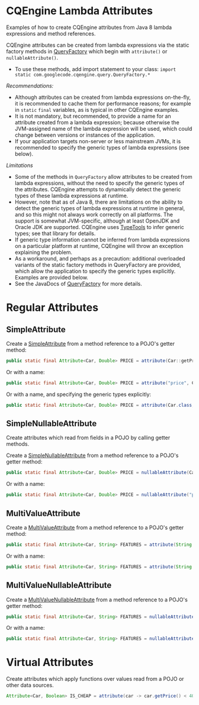# CQEngine Lambda Attributes #

Examples of how to create CQEngine attributes from Java 8 lambda expressions and method references.

CQEngine attributes can be created from lambda expressions via the static factory methods in [QueryFactory](http://htmlpreview.github.io/?http://raw.githubusercontent.com/npgall/cqengine/master/documentation/javadoc/apidocs/com/googlecode/cqengine/query/QueryFactory.html) which begin with `attribute()` or `nullableAttribute()`. 
* To use these methods, add import statement to your class: `import static com.googlecode.cqengine.query.QueryFactory.*`

*Recommendations:*
 * Although attributes can be created from lambda expressions on-the-fly, it is recommended to cache them for performance reasons; for example in `static` `final` variables, as is typical in other CQEngine examples.
 * It is not mandatory, but recommended, to provide a name for an attribute created from a lambda expression; because otherwise the JVM-assigned name of the lambda expression will be used, which could change between versions or instances of the application.
 * If your application targets non-server or less mainstream JVMs, it is recommended to specify the generic types of lambda expressions (see below).
 
*Limitations*
  * Some of the methods in `QueryFactory` allow attributes to be created from lambda expressions, without the need to specify the generic types of the attributes. CQEngine attempts to dynamically detect the generic types of these lambda expressions at runtime.
  * However, note that as of Java 8, there are limitations on the ability to detect the generic types of lambda expressions at runtime in general, and so this might not always work correctly on all platforms. The support is somewhat JVM-specific, although at least OpenJDK and Oracle JDK are supported. CQEngine uses [TypeTools](https://github.com/jhalterman/typetools) to infer generic types; see that library for details.
  * If generic type information cannot be inferred from lambda expressions on a particular platform at runtime, CQEngine will throw an exception explaining the problem.
  * As a workaround, and perhaps as a precaution: additional overloaded variants of the static factory methods in QueryFactory are provided, which allow the application to specify the generic types explicitly. Examples are provided below.
  * See the JavaDocs of [QueryFactory](http://htmlpreview.github.io/?http://raw.githubusercontent.com/npgall/cqengine/master/documentation/javadoc/apidocs/com/googlecode/cqengine/query/QueryFactory.html#attribute-com.googlecode.cqengine.attribute.support.SimpleFunction-) for more details.

# Regular Attributes #

## SimpleAttribute ##

Create a [SimpleAttribute](http://htmlpreview.github.io/?http://raw.githubusercontent.com/npgall/cqengine/master/documentation/javadoc/apidocs/com/googlecode/cqengine/attribute/SimpleAttribute.html) from a method reference to a POJO's getter method:
```java
public static final Attribute<Car, Double> PRICE = attribute(Car::getPrice);
```

Or with a name:
```java
public static final Attribute<Car, Double> PRICE = attribute("price", Car::getPrice);
```

Or with a name, and specifying the generic types explicitly:
```java
public static final Attribute<Car, Double> PRICE = attribute(Car.class, Double.class, "price", Car::getPrice);
```

## SimpleNullableAttribute ##
Create attributes which read from fields in a POJO by calling getter methods.

Create a [SimpleNullableAttribute](http://htmlpreview.github.io/?http://raw.githubusercontent.com/npgall/cqengine/master/documentation/javadoc/apidocs/com/googlecode/cqengine/attribute/SimpleNullableAttribute.html) from a method reference to a POJO's getter method:
```java
public static final Attribute<Car, Double> PRICE = nullableAttribute(Car::getPrice);
```

Or with a name:
```java
public static final Attribute<Car, Double> PRICE = nullableAttribute("price", Car::getPrice);
```

## MultiValueAttribute ##

Create a [MultiValueAttribute](http://htmlpreview.github.io/?http://raw.githubusercontent.com/npgall/cqengine/master/documentation/javadoc/apidocs/com/googlecode/cqengine/attribute/MultiValueAttribute.html) from a method reference to a POJO's getter method:
```java
public static final Attribute<Car, String> FEATURES = attribute(String.class, Car::getFeatures);
```

Or with a name:
```java
public static final Attribute<Car, String> FEATURES = attribute(String.class, "features", Car::getFeatures);
```

## MultiValueNullableAttribute ##

Create a [MultiValueNullableAttribute](http://htmlpreview.github.io/?http://raw.githubusercontent.com/npgall/cqengine/master/documentation/javadoc/apidocs/com/googlecode/cqengine/attribute/MultiValueNullableAttribute.html) from a method reference to a POJO's getter method:
```java
public static final Attribute<Car, String> FEATURES = nullableAttribute(String.class, Car::getFeatures);
```

Or with a name:
```java
public static final Attribute<Car, String> FEATURES = nullableAttribute(String.class, "features", Car::getFeatures);
```

# Virtual Attributes #
Create attributes which apply functions over values read from a POJO or other data sources.

```java
Attribute<Car, Boolean> IS_CHEAP = attribute(car -> car.getPrice() < 4000);

```
